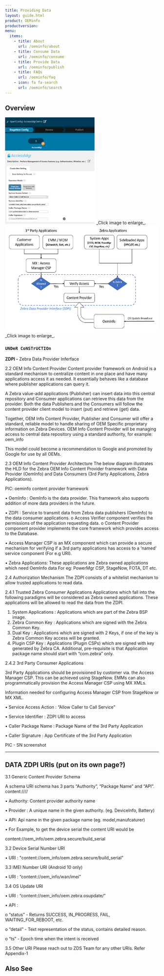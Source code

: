 ```yaml
---
title: Providing Data
layout: guide.html
product: OEMinfo
productversion:
menu:
  items:
    - title: About
      url: /oeminfo/about
    - title: Consume Data
      url: /oeminfo/consume
    - title: Provide Data
      url: /oeminfo/publish
    - title: FAQs
      url: /oeminfo/faq
    - icon: fa fa-search
      url: /oeminfo/search
---
```


## Overview

<img alt="image" style="height:350px" src="stagenow_access_mgr.png"/>
_Click image to enlarge_. 
<br>

<img alt="image" style="height:350px" src="oeminfo_content_provider_framework.png"/>
_Click image to enlarge_. 
<br>

### `UNDeR CoNSTrUCTIOn`

**ZDPI -** Zebra Data Provider Inferface

2.2 OEM Info Content Provider
Content provider framework on Android is a standard mechanism to centralize content in one place and have many applications access it as needed. It essentially behaves like a database where publisher applications can query it. 

A Zebra value-add applications (Publisher) can insert data into this central repository and Consumer applications can retrieve this data from the provider. Both the data Publishers and the Consumers will follow the content provider client model to insert (put) and retrieve (get) data.

Together, OEM Info Content Provider, Publisher and Consumer will offer a standard, reliable model to handle sharing of OEM Specific proprietary information on Zebra Devices.
OEM Info Content Provider will be managing access to central data repository using a standard authority, for example: oem_info

This model could become a recommendation to Google and promoted by Google for use by all OEMs.
 
2.3 OEM Info Content Provider Architecture
The below diagram illustrates the HLD for the Zebra OEM Info Content Provider framework with Data Provider (OemInfo) and Data Consumers (3rd Party Applications, Zebra Applications).

PIC: oeminfo content provider framework

• OemInfo : OemInfo is the data provider. This framework also supports addition of more data providers in the future.

• ZDPI : Service to transmit data from Zebra data publishers (OemInfo) to the data consumer applications. 
 o Access Verifier component verifies the permissions of the application requesting data.
 o Content Provider component provider implements the core framework which provides access to the Database.

• Access Manager CSP is an MX component which can provide a secure mechanism for verifying if a 3rd party applications has access to a ‘named’ service component (For e.g URI).

• Zebra Applications: These applications are Zebra owned applications which need OemInfo data For eg: PowerMgr CSP, StageNow, FOTA, DT etc.

2.4 Authorization Mechanism
The ZDPI consists of a whitelist mechanism to allow trusted applications to read data.

2.4.1 Trusted Zebra Consumer Applications
Applications which fall into the following paradigms will be considered as Zebra owned applications. These applications will be allowed to read the data from the ZDPI.
1.  System Applications : Applications which are part of the Zebra BSP image.
2.  Zebra Common Key : Applications which are signed with the Zebra Common Key.
3.  Dual Key : Applications which are signed with 2 Keys, if one of the key is Zebra Common Key access will be granted.
4.  Plugin CSP Key : Applications (Plugin CSPs) which are signed with key generated by Zebra CA. Additional, pre-requisite is that Application package name should start with “com.zebra” only.

2.4.2 3rd Party Consumer Applications

3rd Party Applications should be provisioned by customer via. the Access Manager CSP. This can be achieved using StageNow. EMMs can also programmatically provision the Access Manager CSP using MX XMLs.

Information needed for configuring Access Manager CSP from StageNow or MX XML.

• Service Access Action : “Allow Caller to Call Service”

• Service Identifier : ZDPI URI to access

• Caller Package Name : Package Name of the 3rd Party Application

• Caller Signature : App Certificate of the 3rd Party Application

PIC - SN screenshot

-----

## DATA ZDPI URIs (put on its own page?) 

3.1 Generic Content Provider Schema

A schema URI schema has 3 parts “Authority”, “Package Name” and “API”.
content://<Authority>/<Provider>/<API>

• Authority: Content provider authority name

• Provider : A unique name in the given authority. (eg. DeviceInfo, Battery)

• API: Api name in the given package name (eg. model,manufcaturer)

• For Example, to get the device serial the content URI would be

content://oem_info/oem.zebra.secure/build_serial

3.2 Device Serial Number URI

• URI : "content://oem_info/oem.zebra.secure/build_serial"

3.3 IMEI Number URI (Android 10 only)

• URI : “content://oem_info/wan/imei”

3.4 OS Update URI

• URI : “content://oem_info/oem.zebra.osupdate/”

• API :

 o “status” - Returns SUCCESS, IN_PROGRESS, FAIL, WAITING_FOR_REBOOT, etc.

 o “detail” - Text representation of the status, contains detailed reason.

 o “ts” - Epoch time when the intent is received

3.5 Other URI
Please reach out to ZDS Team for any other URIs. Refer Appendix-1


## Also See